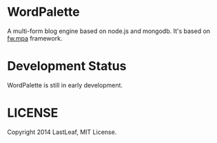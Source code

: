 # WordPalette #
A multi-form blog engine based on node.js and mongodb. It's based on [fw.mpa](http://github.com/LastLeaf/fw.mpa) framework.

# Development Status #
WordPalette is still in early development.

# LICENSE #
Copyright 2014 LastLeaf, MIT License.
